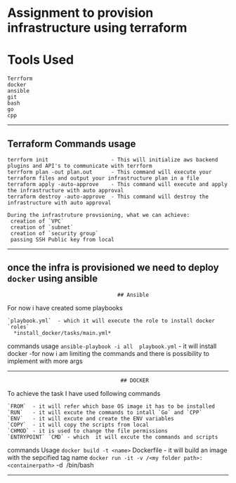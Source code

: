 # Assignment to provision infrastructure using terraform
# Tools Used
```
Terrform
docker
ansible
git
bash
go
cpp
```

***********************************************************************************************************
## Terraform Commands usage
```
terrform init                    - This will initialize aws backend plugins and API's to communicate with terrform 
terrform plan -out plan.out      - This command will execute your terraform files and output your infrastructure plan in a file
terraform apply -auto-approve    - This command will execute and apply the infrastructure with auto approval
terraform destroy -auto-approve  - This command will destroy the infrastructure with auto approval

During the infrastruture provsioning, what we can achieve:
 creation of `VPC`
 creation of `subnet`
 creation of `security group`
 passing SSH Public key from local
```
***********************************************************************************************************

## once the infra is provisioned we need to deploy `docker`  using ansible
                                       ## Ansible
For now i have created some playbooks
```
`playbook.yml`  - which it will execute the role to install docker 
`roles`
  *install_docker/tasks/main.yml*
 ``` 
 commands usage
 `ansible-playbook -i all  playbook.yml`  - it will install docker 
    -for now i am limiting the commands and there is possibility to implement with more args
  ***********************************************************************************************************
  
                                        ## DOCKER
 To achieve the task
I have used following commands 
```
`FROM`  - it will refer which base OS image it has to be installed
`RUN`   - it will excute the commands to intall `Go` and `CPP`
`ENV`   - it will excute and create the ENV variables
`COPY`  - it will copy the scripts from local 
`CHMOD` - it is used to change the file permissions
`ENTRYPOINT` `CMD` - which  it will excute the commands and scripts
```
commands Usage
`docker build -t <name>` Dockerfile - it will build an image with the sepcified tag name
`docker run -it -v /<my folder path>:<containerpath>` -d <image> <Arg> /bin/bash 
******************************************************************************************************************
